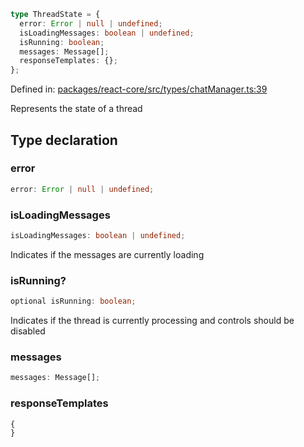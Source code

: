 ```ts
type ThreadState = {
  error: Error | null | undefined;
  isLoadingMessages: boolean | undefined;
  isRunning: boolean;
  messages: Message[];
  responseTemplates: {};
};
```

Defined in: [packages/react-core/src/types/chatManager.ts:39](https://github.com/thesysdev/crayon/blob/d0d1410263fe0f83e2b52bc1d37c0693717089fe/js/packages/react-core/src/types/chatManager.ts#L39)

Represents the state of a thread

## Type declaration

### error

```ts
error: Error | null | undefined;
```

### isLoadingMessages

```ts
isLoadingMessages: boolean | undefined;
```

Indicates if the messages are currently loading

### isRunning?

```ts
optional isRunning: boolean;
```

Indicates if the thread is currently processing and controls should be disabled

### messages

```ts
messages: Message[];
```

### responseTemplates

```ts
{
}
```
